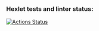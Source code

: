 ### Hexlet tests and linter status:
[![Actions Status](https://github.com/NONstop5/php-project-9/actions/workflows/hexlet-check.yml/badge.svg)](https://github.com/NONstop5/php-project-9/actions)